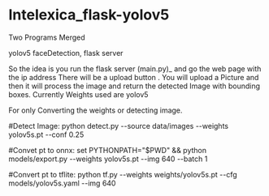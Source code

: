 # Intelexica_flask-yolov5
Two Programs Merged

yolov5 faceDetection, 
flask server

So the idea is you run the flask server (main.py)_ and go the web page with the ip address
There will be a upload button . You will upload a Picture and then it will process the image and return the detected Image with bounding boxes.
Currently Weights used are yolov5


For only Converting the weights or detecting image.

#Detect Image:
python detect.py --source data/images --weights yolov5s.pt --conf 0.25

#Convet pt to onnx:
set PYTHONPATH="$PWD" && python models/export.py --weights yolov5s.pt --img 640 --batch 1

#Convert pt to tflite:
python tf.py --weights weights/yolov5s.pt --cfg models/yolov5s.yaml --img 640
